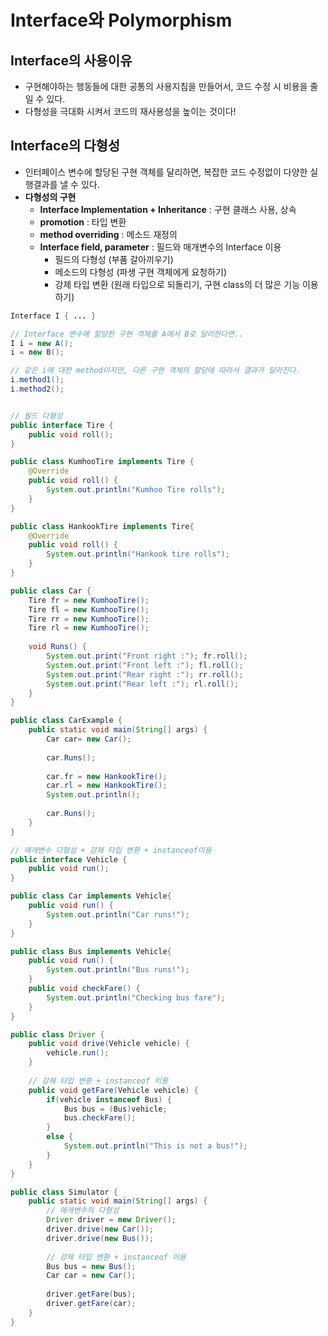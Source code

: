# Interface와 Polymorphism

## Interface의 사용이유
  - 구현해야하는 행동들에 대한 공통의 사용지침을 만들어서, 코드 수정 시 비용을 줄일 수 있다.
  - 다형성을 극대화 시켜서 코드의 재사용성을 높이는 것이다!

## Interface의 다형성
  - 인터페이스 변수에 할당된 구현 객체를 달리하면, 복잡한 코드 수정없이 다양한 실행결과를 낼 수 있다.
  - **다형성의 구현**
    - **Interface Implementation + Inheritance** : 구현 클래스 사용, 상속
    - **promotion** : 타입 변환
    - **method overriding** : 메소드 재정의
    - **Interface field, parameter** : 필드와 매개변수의 Interface 이용
      - 필드의 다형성 (부품 갈아끼우기)
      - 메소드의 다형성 (파생 구현 객체에게 요청하기)
      - 강제 타입 변환 (원래 타입으로 되돌리기, 구현 class의 더 많은 기능 이용하기)

```java
Interface I { ... }

// Interface 변수에 할당한 구현 객체를 A에서 B로 달리한다면..
I i = new A();
i = new B();

// 같은 i에 대한 method이지만, 다른 구현 객체의 할당에 따라서 결과가 달라진다.
i.method1();
i.method2();
```

``` java

// 필드 다형성
public interface Tire {
	public void roll();
}

public class KumhooTire implements Tire {
	@Override
	public void roll() {
		System.out.println("Kumhoo Tire rolls");
	}
}

public class HankookTire implements Tire{
	@Override
	public void roll() {
		System.out.println("Hankook tire rolls");
	}
}

public class Car {
	Tire fr = new KumhooTire();
	Tire fl = new KumhooTire();
	Tire rr = new KumhooTire();
	Tire rl = new KumhooTire();
		
	void Runs() {
		System.out.print("Front right :"); fr.roll();
		System.out.print("Front left :"); fl.roll();
		System.out.print("Rear right :"); rr.roll();
		System.out.print("Rear left :"); rl.roll();
	}
}

public class CarExample {
	public static void main(String[] args) {
		Car car= new Car();
		
		car.Runs();
		
		car.fr = new HankookTire();
		car.rl = new HankookTire();
		System.out.println();
		
		car.Runs();
	}
}

// 매개변수 다형성 + 강제 타입 변환 + instanceof이용
public interface Vehicle {
	public void run();
}

public class Car implements Vehicle{
	public void run() {
		System.out.println("Car runs!");
	}
}

public class Bus implements Vehicle{
	public void run() {
		System.out.println("Bus runs!");
	}
	public void checkFare() {
		System.out.println("Checking bus fare");
	}
}

public class Driver {
	public void drive(Vehicle vehicle) {
		vehicle.run();
	}
	
	// 강제 타입 변환 + instanceof 이용
	public void getFare(Vehicle vehicle) {
		if(vehicle instanceof Bus) {
			Bus bus = (Bus)vehicle;
			bus.checkFare();
		}
		else {
			System.out.println("This is not a bus!");
		}
	}
}

public class Simulator {
	public static void main(String[] args) {
		// 매개변수의 다형성
		Driver driver = new Driver();
		driver.drive(new Car());
		driver.drive(new Bus());
		
		// 강제 타입 변환 + instanceof 이용
		Bus bus = new Bus();
		Car car = new Car();
		
		driver.getFare(bus);
		driver.getFare(car);		
	}
}

```
